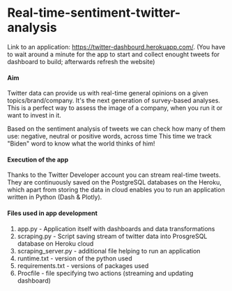 # Real-time-sentiment-twitter-analysis


Link to an application: https://twitter-dashbourd.herokuapp.com/. (You have to wait around a minute for the app to start and collect enought tweets for dashboard to build; afterwards refresh the website)

#### Aim

Twitter data can provide us with real-time general opinions on a given topics/brand/company. It's the next generation of survey-based analyses.
This is a perfect way to assess the image of a company, when you run it or want to invest in it.

Based on the sentiment analysis of tweets we can check how many of them use: negative, neutral or positive words, across time
This time we track "Biden" word to know what the world thinks of him! 

#### Execution of the app

Thanks to the Twitter Developer account you can stream real-time tweets. They are continuously saved on the PostgreSQL databases on the Heroku, which apart from storing the data in cloud enables you to run an application written in Python (Dash & Plotly).


#### Files used in app development

1. app.py - Application itself with dashboards and data transformations
2. scraping.py - Script saving stream of twitter data into ProsgreSQL database on Heroku cloud
3. scraping_server.py - additional file helping to run an application
4. runtime.txt - version of the python used
5. requirements.txt - versions of packages used
6. Procfile - file specifying two actions (streaming and updating dashboard)









